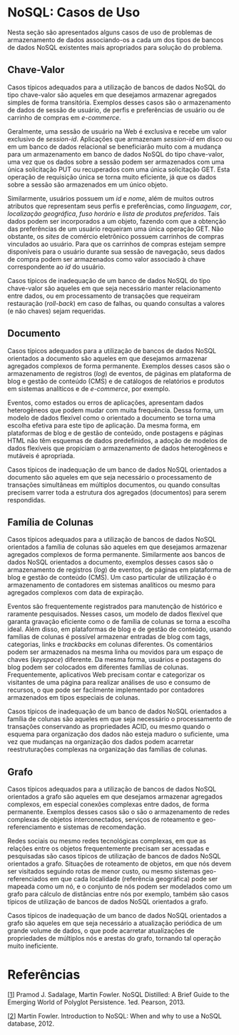 # NoSQL: Casos de Uso

Nesta seção são apresentados alguns casos de uso de problemas de armazenamento de dados associando-os a cada um dos tipos de bancos de dados NoSQL existentes mais apropriados para solução do problema.

## Chave-Valor

Casos típicos adequados para a utilização de bancos de dados NoSQL do tipo chave-valor são aqueles em que desejamos armazenar agregados simples de forma transitória. Exemplos desses casos são o armazenamento de dados de sessão de usuário, de perfis e preferências de usuário ou de carrinho de compras em *e-commerce*.

Geralmente, uma sessão de usuário na Web é exclusiva e recebe um valor exclusivo de *session-id*. Aplicações que armazenam *session-id* em disco ou em um banco de dados relacional se beneficiarão muito com a mudança para um armazenamento em banco de dados NoSQL do tipo chave-valor, uma vez que os dados sobre a sessão podem ser armazenados com uma única solicitação PUT ou recuperados com uma única solicitação GET. Esta operação de requisição única se torna muito eficiente, já que os dados sobre a sessão são armazenados em um único objeto.

Similarmente, usuários possuem um *id* e *nome*, além de muitos outros atributos que representam seus perfis e preferências, como *linguagem*, *cor*, *localização geográfica*, *fuso horário* e *lista de produtos preferidos*. Tais dados podem ser incorporados a um objeto, fazendo com que a obtenção das preferências de um usuário requeiram uma única operação GET. Não obstante, os *sites* de comércio eletrônico possuem carrinhos de compras vinculados ao usuário. Para que os carrinhos de compras estejam sempre disponíveis para o usuário durante sua sessão de navegação, seus dados de compra podem ser armazenados como valor associado à chave correspondente ao *id* do usuário.

Casos típicos de inadequação de um banco de dados NoSQL do tipo chave-valor são aqueles em que seja necessário manter relacionamento entre dados, ou em processamento de transações que requeiram restauração (*roll-back*) em caso de falhas, ou quando consultas a valores (e não chaves) sejam requeridas.

## Documento

Casos típicos adequados para a utilização de bancos de dados NoSQL orientados a documento são aqueles em que desejamos armazenar agregados complexos de forma permanente. Exemplos desses casos são o armazenamento de registros (*log*) de eventos, de páginas em plataforma de blog e gestão de conteúdo (CMS) e de catálogos de relatórios e produtos em sistemas analíticos e de *e-commerce*, por exemplo.

Eventos, como estados ou erros de aplicações, apresentam dados heterogêneos que podem mudar com muita frequência. Dessa forma, um modelo de dados flexível como o orientado a documento se torna uma escolha efetiva para este tipo de aplicação. Da mesma forma, em plataformas de blog e de gestão de conteúdo, onde postagens e páginas HTML não têm esquemas de dados predefinidos, a adoção de modelos de dados flexíveis que propiciam o armazenamento de dados heterogêneos e mutáveis é apropriada.

Casos típicos de inadequação de um banco de dados NoSQL orientados a documento são aqueles em que seja necessário o processamento de transações simultâneas em múltiplos documentos, ou quando consultas precisem varrer toda a estrutura dos agregados (documentos) para serem respondidas.

## Família de Colunas

Casos típicos adequados para a utilização de bancos de dados NoSQL orientados a família de colunas são aqueles em que desejamos armazenar agregados complexos de forma permanente. Similarmente aos bancos de dados NoSQL orientados a documento, exemplos desses casos são o armazenamento de registros (*log*) de eventos, de páginas em plataforma de blog e gestão de conteúdo (CMS). Um caso particular de utilização é o armazenamento de contadores em sistemas analíticos ou mesmo para agregados complexos com data de expiração.

Eventos são frequentemente registrados para manutenção de histórico e raramente pesquisados. Nesses casos, um modelo de dados flexível que garanta gravação eficiente como o de família de colunas se torna a escolha ideal. Além disso, em plataformas de blog e de gestão de conteúdo, usando famílias de colunas é possível armazenar entradas de blog com tags, categorias, links e *trackbacks* em colunas diferentes. Os comentários podem ser armazenados na mesma linha ou movidos para um espaço de chaves (*keyspace*) diferente. Da mesma forma, usuários e postagens do blog podem ser colocados em diferentes famílias de colunas. Frequentemente, aplicativos Web precisam contar e categorizar os visitantes de uma página para realizar análises de uso e consumo de recursos, o que pode ser facilmente implementado por contadores armazenados em tipos especiais de colunas.

Casos típicos de inadequação de um banco de dados NoSQL orientados a família de colunas são aqueles em que seja necessário o processamento de transações conservando as propriedades ACID, ou mesmo quando o esquema para organização dos dados não esteja maduro o suficiente, uma vez que mudanças na organização dos dados podem acarretar reestruturações complexas na organização das famílias de colunas.

## Grafo

Casos típicos adequados para a utilização de bancos de dados NoSQL orientados a grafo são aqueles em que desejamos armazenar agregados complexos, em especial conexões complexas entre dados, de forma permanente. Exemplos desses casos são o são o armazenamento de redes complexas de objetos interconectados, serviços de roteamento e geo-referenciamento e sistemas de recomendação.

Redes sociais ou mesmo redes tecnológicas complexas, em que as relações entre os objetos frequentemente precisam ser acessadas e pesquisadas são casos típicos de utilização de bancos de dados NoSQL orientados a grafo. Situações de roteamento de objetos, em que nós devem ser visitados seguindo rotas de menor custo, ou mesmo sistemas geo-referenciados em que cada localidade (referência geográfica) pode ser mapeada como um nó, e o conjunto de nós podem ser modelados como um grafo para cálculo de distâncias entre nós por exemplo, também são casos típicos de utilização de bancos de dados NoSQL orientados a grafo.

Casos típicos de inadequação de um banco de dados NoSQL orientados a grafo são aqueles em que seja necessário a atualização periódica de um grande volume de dados, o que pode acarretar atualizações de propriedades de múltiplos nós e arestas do grafo, tornando tal operação muito ineficiente.

# Refer&ecirc;ncias

<a name="Sadalage-2013-BOOK"></a>\[[1][1]\] Pramod J. Sadalage, Martin Fowler. NoSQL Distilled: A Brief Guide to the Emerging World of Polyglot Persistence. 1ed. Pearson, 2013.

<a name="Fowler-2012-VIDEO"></a>\[[2][2]\] Martin Fowler. Introduction to NoSQL: When and why to use a NoSQL database, 2012.

[1]: https://doi.org/10.5555/2381014
[2]: https://www.youtube.com/watch?v=qI_g07C_Q5I&t=2680s
